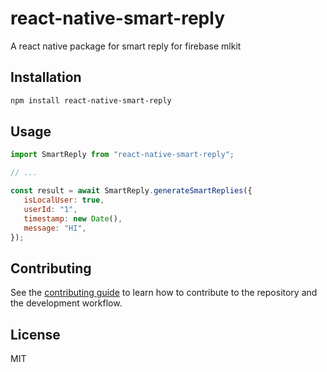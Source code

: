# react-native-smart-reply

A react native package for smart reply for firebase mlkit

## Installation

```sh
npm install react-native-smart-reply
```

## Usage

```js
import SmartReply from "react-native-smart-reply";

// ...

const result = await SmartReply.generateSmartReplies({
   isLocalUser: true,
   userId: "1",
   timestamp: new Date(),
   message: "HI",
});
```

## Contributing

See the [contributing guide](CONTRIBUTING.md) to learn how to contribute to the repository and the development workflow.

## License

MIT
